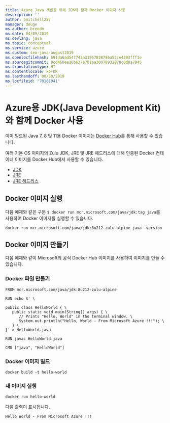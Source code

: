 ```yaml
---
title: Azure Java 개발을 위해 JDK와 함께 Docker 이미지 사용
description: ''
author: bmitchell287
manager: douge
ms.author: brendm
ms.date: 04/09/2019
ms.devlang: java
ms.topic: conceptual
ms.service: azure
ms.custom: seo-java-august2019
ms.openlocfilehash: b91da6ad547743a31967838786a52ce4303fff1e
ms.sourcegitcommit: 9cd460ee16b637e701aa30078932878c0d0a7945
ms.translationtype: HT
ms.contentlocale: ko-KR
ms.lasthandoff: 08/30/2019
ms.locfileid: "70181941"
---
```

# <a name="use-docker-with-a-java-development-kit-jdk-for-azure"></a>Azure용 JDK(Java Development Kit)와 함께 Docker 사용 

이미 빌드된 Java 7, 8 및 11용 Docker 이미지는 [Docker Hub](https://hub.docker.com/_/microsoft-java-se)를 통해 사용할 수 있습니다.

여러 기본 OS 이미지의 Zulu JDK, JRE 및 JRE 헤드리스에 대해 인증된 Docker 컨테이너 이미지를 Docker Hub에서 사용할 수 있습니다.

* [JDK](https://hub.docker.com/_/microsoft-java-jdk)
* [JRE](https://hub.docker.com/_/microsoft-java-jre)
* [JRE 헤드리스](https://hub.docker.com/_/microsoft-java-jre-headless)

## <a name="running-a-docker-image"></a>Docker 이미지 실행

다음 예제와 같은 구문 `$ docker run mcr.microsoft.com/java/jdk:tag java`를 사용하여 Docker 이미지를 실행할 수 있습니다.

```cli
docker run mcr.microsoft.com/java/jdk:8u212-zulu-alpine java -version 
```

## <a name="creating-a-docker-image"></a>Docker 이미지 만들기

다음 예제와 같이 Microsoft의 공식 Docker Hub 이미지를 사용하여 이미지를 만들 수 있습니다.

### <a name="create-a-docker-file"></a>Docker 파일 만들기

```cli
FROM mcr.microsoft.com/java/jdk:8u212-zulu-alpine 
  
RUN echo $' \
  
public class HelloWorld { \
   public static void main(String[] args) { \
      // Prints "Hello, World" in the terminal window. \
      System.out.println("Hello, World - From Microsoft Azure !!!"); \
   } \
}' > HelloWorld.java
  
RUN javac HelloWorld.java
  
CMD ["java", "HelloWorld"]
```

### <a name="build-a-docker-image"></a>Docker 이미지 빌드

```cli
docker build -t hello-world
```

### <a name="run-the-new-image"></a>새 이미지 실행

```cli
docker run hello-world
```

다음 출력이 표시됩니다.

```output
Hello World - From Microsoft Azure !!!
```
